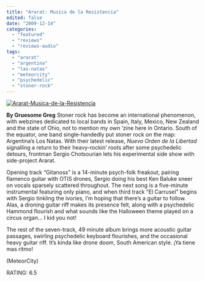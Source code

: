 ```yaml
---
title: "Ararat: Musica de la Resistencia"
edited: false
date: "2009-12-14"
categories:
  - "featured"
  - "reviews"
  - "reviews-audio"
tags:
  - "ararat"
  - "argentina"
  - "las-natas"
  - "meteorcity"
  - "psychedelic"
  - "stoner-rock"
---
```


[![Ararat-Musica-de-la-Resistencia](http://www.hellbound.ca/wp-content/uploads/2009/12/Ararat-Musica-de-la-Resistencia.jpg "Ararat-Musica-de-la-Resistencia")](http://www.hellbound.ca/wp-content/uploads/2009/12/Ararat-Musica-de-la-Resistencia.jpg)

**By Gruesome Greg** Stoner rock has become an international phenomenon, with webzines dedicated to local bands in Spain, Italy, Mexico, New Zealand and the state of Ohio, not to mention my own ‘zine here in Ontario. South of the equator, one band single-handedly put stoner rock on the map: Argentina’s Los Natas. With their latest release, _Nuevo Orden de la Libertad_ signalling a return to their heavy-rockin’ roots after some psychedelic detours, frontman Sergio Chotsourian lets his experimental side show with side-project Ararat.

Opening track “Gitanoss” is a 14-minute psych-folk freakout, pairing flamenco guitar with OTIS drones, Sergio doing his best Ken Baluke sneer on vocals sparsely scattered throughout. The next song is a five-minute instrumental featuring only piano, and when third track “El Carrusel” begins with Sergio tinkling the ivories, I’m hoping that there’s a guitar to follow. Alas, a droning guitar riff makes its presence felt, along with a psychedelic Hammond flourish and what sounds like the Halloween theme played on a circus organ… I kid you not!

The rest of the seven-track, 49 minute album brings more acoustic guitar passages, swirling psychedelic keyboard flourishes, and the occasional heavy guitar riff. It’s kinda like drone doom, South American style. ¡Ya tiene mas ritmo!

(MeteorCity)

RATING: 6.5
